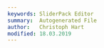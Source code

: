 ```yaml
---
keywords: SliderPack Editor
summary:  Autogenerated File
author:   Christoph Hart
modified: 18.03.2019
---
```

